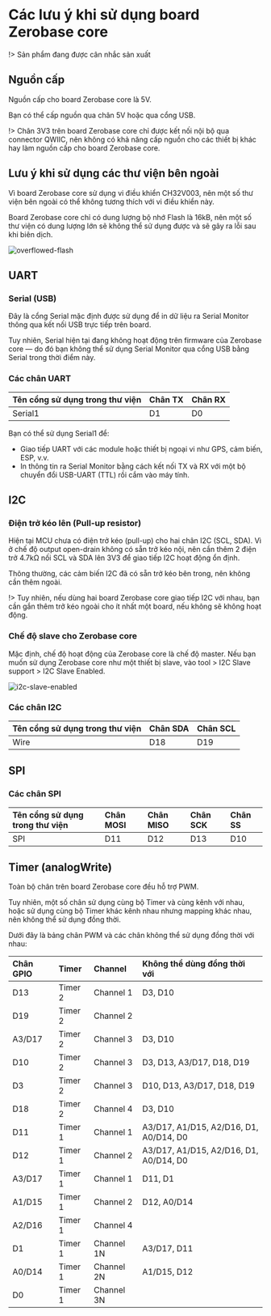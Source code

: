 <br>
<br>
<br>

# Các lưu ý khi sử dụng board Zerobase core

!> Sản phẩm đang được cân nhắc sản xuất

## Nguồn cấp

Nguồn cấp cho board Zerobase core là 5V.

Bạn có thể cấp nguồn qua chân 5V hoặc qua cổng USB.

!> Chân 3V3 trên board Zerobase core chỉ được kết nối nội bộ qua connector QWIIC, nên không có khả năng cấp nguồn cho các thiết bị khác hay làm nguồn cấp cho board Zerobase core.

## Lưu ý khi sử dụng các thư viện bên ngoài

Vì board Zerobase core sử dụng vi điều khiển CH32V003, nên một số thư viện bên ngoài có thể không tương thích với vi điều khiển này.

Board Zerobase core chỉ có dung lượng bộ nhớ Flash là 16kB, nên một số thư viện có dung lượng lớn sẽ không thể sử dụng được và sẽ gây ra lỗi sau khi biên dịch.

![overflowed-flash](https://cdn.chipstack.vn/zerobase/notes/overflowed-flash.png)

## UART

### Serial (USB)

Đây là cổng Serial mặc định được sử dụng để in dữ liệu ra Serial Monitor thông qua kết nối USB trực tiếp trên board.

Tuy nhiên, Serial hiện tại đang không hoạt động trên firmware của Zerobase core — do đó bạn không thể sử dụng Serial Monitor qua cổng USB bằng Serial trong thời điểm này.

### Các chân UART

| Tên cổng sử dụng trong thư viện | Chân TX | Chân RX |
|:--|:--| :--|
| Serial1 |D1 | D0 |

Bạn có thể sử dụng Serial1 để:
- Giao tiếp UART với các module hoặc thiết bị ngoại vi như GPS, cảm biến, ESP, v.v.
- In thông tin ra Serial Monitor bằng cách kết nối TX và RX với một bộ chuyển đổi USB-UART (TTL) rồi cắm vào máy tính.

## I2C

### Điện trở kéo lên (Pull-up resistor)

Hiện tại MCU chưa có điện trở kéo (pull-up) cho hai chân I2C (SCL, SDA). Vì ở chế độ output open-drain không có sẵn trở kéo nội, nên cần thêm 2 điện trở 4.7kΩ nối SCL và SDA lên 3V3 để giao tiếp I2C hoạt động ổn định.

Thông thường, các cảm biến I2C đã có sẵn trở kéo bên trong, nên không cần thêm ngoài.

!> Tuy nhiên, nếu dùng hai board Zerobase core giao tiếp I2C với nhau, bạn cần gắn thêm trở kéo ngoài cho ít nhất một board, nếu không sẽ không hoạt động.

### Chế độ slave cho Zerobase core

Mặc định, chế độ hoạt động của Zerobase core là chế độ master. Nếu bạn muốn sử dụng Zerobase core như một thiết bị slave, vào tool > I2C Slave support > I2C Slave Enabled.

![i2c-slave-enabled](https://cdn.chipstack.vn/zerobase/notes/i2c-slave-enabled.png)

### Các chân I2C

| Tên cổng sử dụng trong thư viện | Chân SDA | Chân SCL |
|:--|:--| :--|
| Wire |D18 | D19 |

## SPI

### Các chân SPI

| Tên cổng sử dụng trong thư viện | Chân MOSI | Chân MISO | Chân SCK | Chân SS |
|:--|:--| :--|:--| :--|
| SPI |D11 | D12 | D13 | D10 |

## Timer (analogWrite)

Toàn bộ chân trên board Zerobase core đều hỗ trợ PWM.

Tuy nhiên, một số chân sử dụng cùng bộ Timer và cùng kênh với nhau, hoặc sử dụng cùng bộ Timer khác kênh nhau nhưng mapping khác nhau, nên không thể sử dụng đồng thời.

Dưới đây là bảng chân PWM và các chân không thể sử dụng đồng thời với nhau:

| Chân GPIO | Timer | Channel | Không thể dùng đồng thời với |
|:--|:--|:--|:--|
| D13 | Timer 2 | Channel 1 | D3, D10 |
| D19 | Timer 2 | Channel 2 | |
| A3/D17 | Timer 2 | Channel 3 | D3, D10 |
| D10 | Timer 2 | Channel 3 | D3, D13, A3/D17, D18, D19 |
| D3 | Timer 2 | Channel 3 | D10, D13, A3/D17, D18, D19 |
| D18 | Timer 2 | Channel 4 | D3, D10 |
| D11 | Timer 1 | Channel 1 | A3/D17, A1/D15, A2/D16, D1, A0/D14, D0 |
| D12 | Timer 1 | Channel 2 | A3/D17, A1/D15, A2/D16, D1, A0/D14, D0 |
| A3/D17 | Timer 1 | Channel 1 | D11, D1 |
| A1/D15 | Timer 1 | Channel 2 | D12, A0/D14 |
| A2/D16 | Timer 1 | Channel 4 | |
| D1 | Timer 1 | Channel 1N | A3/D17, D11 |
| A0/D14 | Timer 1 | Channel 2N | A1/D15, D12 |
| D0 | Timer 1 | Channel 3N | |